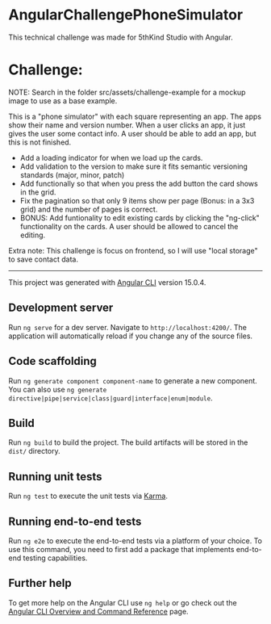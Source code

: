 

# AngularChallengePhoneSimulator

This technical challenge was made for 5thKind Studio with Angular.

# Challenge:

 NOTE: Search in the folder src/assets/challenge-example for a mockup image to use as a base example.

 This is a "phone simulator" with each square representing an app. The apps show their name and version number. When a user clicks an app, it just gives the user some contact info.
A user should be able to add an app, but this is not finished.

 * Add a loading indicator for when we load up the cards.
 * Add validation to the version to make sure it fits semantic versioning standards (major, minor, patch)
 * Add functionally so that when you press the add button the card shows in the grid.
 * Fix the pagination so that only 9 items show per page (Bonus: in a 3x3 grid) and the number of pages is correct.
 * BONUS: Add funtionality to edit existing cards by clicking the "ng-click" functionality on the cards. A user should be allowed to cancel the editing.

 Extra note: This challenge is focus on frontend, so I will use "local storage" to save contact data.
_____________________________________________________


This project was generated with [Angular CLI](https://github.com/angular/angular-cli) version 15.0.4.

## Development server

Run `ng serve` for a dev server. Navigate to `http://localhost:4200/`. The application will automatically reload if you change any of the source files.

## Code scaffolding

Run `ng generate component component-name` to generate a new component. You can also use `ng generate directive|pipe|service|class|guard|interface|enum|module`.

## Build

Run `ng build` to build the project. The build artifacts will be stored in the `dist/` directory.

## Running unit tests

Run `ng test` to execute the unit tests via [Karma](https://karma-runner.github.io).

## Running end-to-end tests

Run `ng e2e` to execute the end-to-end tests via a platform of your choice. To use this command, you need to first add a package that implements end-to-end testing capabilities.

## Further help

To get more help on the Angular CLI use `ng help` or go check out the [Angular CLI Overview and Command Reference](https://angular.io/cli) page.
